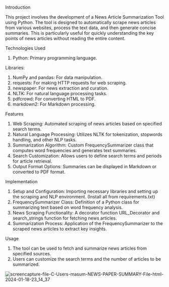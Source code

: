 Introduction

This project involves the development of a News Article Summarization Tool using Python. The tool is designed to automatically scrape news articles from various websites, process the text data, and then generate concise summaries. This is particularly useful for quickly understanding the key points of news articles without reading the entire content.

Technologies Used

 1. Python: Primary programming language.

Libraries:

 1. NumPy and pandas: For data manipulation.
 2. requests: For making HTTP requests for web scraping.
 3. newspaper: For news extraction and curation.
 4. NLTK: For natural language processing tasks.
 5. pdfcrowd: For converting HTML to PDF.
 6. markdown2: For Markdown processing.

Features

 1. Web Scraping: Automated scraping of news articles based on specified search terms.
 2. Natural Language Processing: Utilizes NLTK for tokenization, stopwords handling, and other NLP tasks.
 3. Summarization Algorithm: Custom FrequencySummarizer class that computes word frequencies and generates text summaries.
 4. Search Customization: Allows users to define search terms and periods for article retrieval.
 5. Output Format Options: Summaries can be displayed in Markdown or converted to PDF format.

Implementation

 1. Setup and Configuration: Importing necessary libraries and setting up the scraping and NLP environment. (Install all from requirements.txt)
 2. FrequencySummarizer Class: Definition of a Python class for summarizing text based on word frequency analysis.
 3. News Scraping Functionality: A decorator function URL_Decorator and search_strings function for fetching news articles.
 4. Summarization Process: Application of the FrequencySummarizer to the scraped news articles to extract key insights.

Usage
 1. The tool can be used to fetch and summarize news articles from specified sources.
 2. Users can customize the search terms and the number of articles to be summarized.

![screencapture-file-C-Users-masum-NEWS-PAPER-SUMMARY-File-html-2024-01-18-23_14_37](https://github.com/swemasum/News-Article-Summarization-Tool/assets/43910072/382eaa5c-b030-46d1-83c0-2fcb8b5f54f2)

